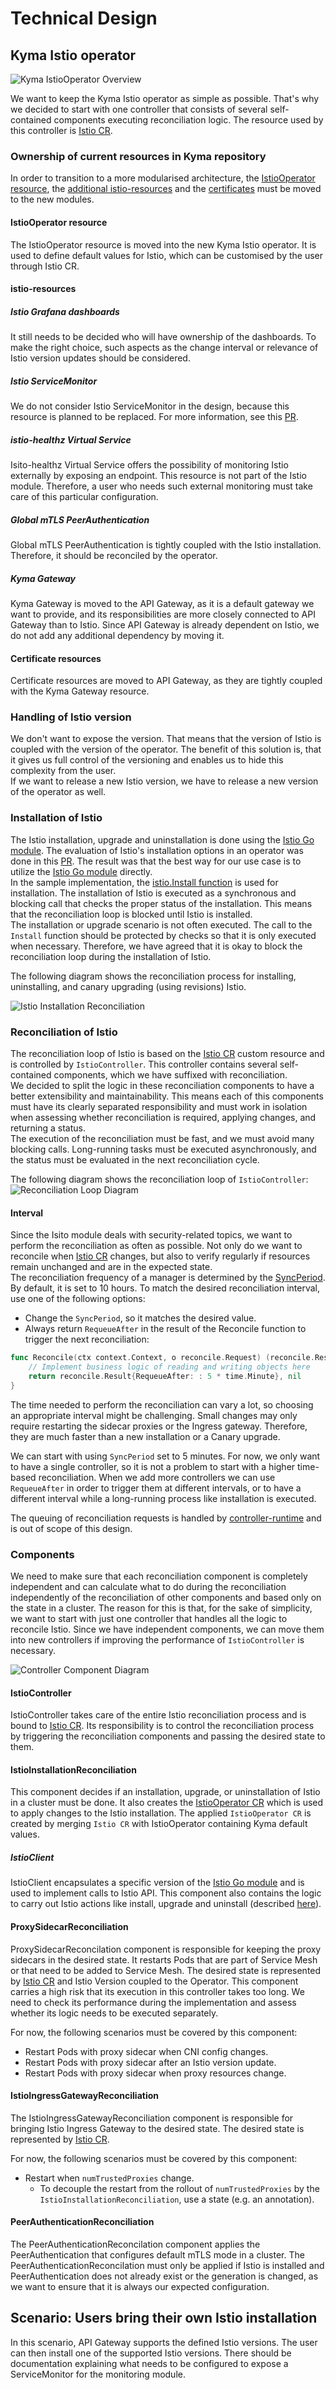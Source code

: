 # Technical Design

## Kyma Istio operator

![Kyma IstioOperator Overview](./istio-operator-overview.svg)

We want to keep the Kyma Istio operator as simple as possible. That's why we decided to start with one controller that consists of several self-contained components
executing reconciliation logic. The resource used by this controller is [Istio CR](https://github.com/kyma-project/istio/blob/main/docs/xff-proposal.md).

### Ownership of current resources in Kyma repository

In order to transition to a more modularised architecture, the [IstioOperator resource](https://github.com/kyma-project/kyma/tree/main/resources/istio), 
the [additional istio-resources](https://github.com/kyma-project/kyma/tree/main/resources/istio-resources) and 
the [certificates](https://github.com/kyma-project/kyma/tree/main/resources/certificates) must be moved to the new modules.

#### IstioOperator resource
The IstioOperator resource is moved into the new Kyma Istio operator. It is used to define default values for Istio, which can be customised by the user through Istio CR. 

#### istio-resources

##### Istio Grafana dashboards
It still needs to be decided who will have ownership of the dashboards. To make the right choice, such aspects as the change interval or relevance of Istio version updates should be considered.

##### Istio ServiceMonitor
We do not consider Istio ServiceMonitor in the design, because this resource is planned to be replaced. 
For more information, see this [PR](https://github.com/kyma-project/kyma/pull/16247).

##### istio-healthz Virtual Service
Isito-healthz Virtual Service offers the possibility of monitoring Istio externally by exposing an endpoint. This resource is not part of the Istio module.
Therefore, a user who needs such external monitoring must take care of this particular configuration.

##### Global mTLS PeerAuthentication
Global mTLS PeerAuthentication is tightly coupled with the Istio installation. Therefore, it should be reconciled by the operator.

##### Kyma Gateway
Kyma Gateway is moved to the API Gateway, as it is a default gateway we want to provide, and its responsibilities are more closely connected
to API Gateway than to Istio. Since API Gateway is already dependent on Istio, we do not add any additional dependency by moving it. 

#### Certificate resources
Certificate resources are moved to API Gateway, as they are tightly coupled with the Kyma Gateway resource.

### Handling of Istio version
We don't want to expose the version. That means that the version of Istio is coupled with the version of the operator. The benefit of this solution is,
that it gives us full control of the versioning and enables us to hide this complexity from the user.  
If we want to release a new Istio version, we have to release a new version of the operator as well.

### Installation of Istio
The Istio installation, upgrade and uninstallation is done using the [Istio Go module](https://github.com/istio/istio).
The evaluation of Istio's installation options in an operator was done in this [PR](https://github.tools.sap/xf-goat/kyma-istio-operator). The result was that the best way for our use case is to utilize the
[Istio Go module](https://github.com/istio/istio) directly.  
In the sample implementation, the [istio.Install function](https://github.tools.sap/xf-goat/kyma-istio-operator/blob/ec0f99786408407b4a6d8b79abe3af6c389cd35d/controllers/servicemesh_controller.go#L73) is used for installation.
The installation of Istio is executed as a synchronous and blocking call that checks the proper status of the installation. This means that the reconciliation loop is blocked until Istio is installed.  
The installation or upgrade scenario is not often executed. The call to the `Install` function should be protected by checks so that it is only executed when necessary.
Therefore, we have agreed that it is okay to block the reconciliation loop during the installation of Istio.
 
The following diagram shows the reconciliation process for installing, uninstalling, and canary upgrading (using revisions) Istio.

![Istio Installation Reconciliation](./istio-installation-reconciliation.svg)

### Reconciliation of Istio
The reconciliation loop of Istio is based on the [Istio CR](https://github.com/kyma-project/istio/blob/main/docs/xff-proposal.md) custom resource and is controlled by `IstioController`. This controller contains several self-contained components, which we have suffixed with reconciliation.   
We decided to split the logic in these reconciliation components to have a better extensibility and maintainability. This means each of this components must have its clearly separated responsibility
and must work in isolation when assessing whether reconciliation is required, applying changes, and returning a status.  
The execution of the reconciliation must be fast, and we must avoid many blocking calls. Long-running tasks must be executed asynchronously, and the status must be evaluated in the next reconciliation cycle.

 The following diagram shows the reconciliation loop of `IstioController`:
![Reconciliation Loop Diagram](./istio-controller-reconciliation-loop.svg)

#### Interval

Since the Isito module deals with security-related topics, we want to perform the reconciliation as often as possible.
Not only do we want to reconcile when [Istio CR](https://github.com/kyma-project/istio/blob/main/docs/xff-proposal.md) changes, but also to verify regularly if resources remain unchanged and are in the expected state.  
The reconciliation frequency of a manager is determined by the [SyncPeriod](https://pkg.go.dev/sigs.k8s.io/controller-runtime/pkg/manager#Options). By default, it is set to 10 hours.
To match the desired reconciliation interval, use one of the following options:
- Change the `SyncPeriod`, so it matches the desired value.
- Always return `RequeueAfter` in the result of the Reconcile function to trigger the next reconciliation:
```go
func Reconcile(ctx context.Context, o reconcile.Request) (reconcile.Result, error) {
	// Implement business logic of reading and writing objects here
	return reconcile.Result{RequeueAfter: : 5 * time.Minute}, nil
}
```

The time needed to perform the reconciliation can vary a lot, so choosing an appropriate interval might be challenging. Small changes may only require
restarting the sidecar proxies or the Ingress gateway. Therefore, they are much faster than a new installation or a Canary upgrade.

We can start with using `SyncPeriod` set to 5 minutes. For now, we only want to have a single controller, so it is not a problem to start with a higher time-based reconciliation. When we add more controllers we can use `RequeueAfter`
in order to trigger them at different intervals, or to have a different interval while a long-running process like installation is executed.

The queuing of reconciliation requests is handled by [controller-runtime](https://pkg.go.dev/sigs.k8s.io/controller-runtime) and is out of scope of this design.

### Components
We need to make sure that each reconciliation component is completely independent and can calculate what to do during the reconciliation independently of the reconciliation of other components and based only on the state in a cluster.
The reason for this is that, for the sake of simplicity, we want to start with just one controller that handles all the logic to reconcile Istio. Since we have independent components, we can move them into new controllers if 
improving the performance of `IstioController` is necessary.

![Controller Component Diagram](./controller-component-diagram.svg)

#### IstioController
IstioController takes care of the entire Istio reconciliation process and is bound to [Istio CR](https://github.com/kyma-project/istio/blob/main/docs/xff-proposal.md).
Its responsibility is to control the reconciliation process by triggering the reconciliation components and passing the desired state to them.

#### IstioInstallationReconciliation
This component decides if an installation, upgrade, or uninstallation of Istio in a cluster must be done. It also creates the [IstioOperator CR](https://istio.io/latest/docs/reference/config/istio.operator.v1alpha1/)
which is used to apply changes to the Istio installation. The applied `IstioOperator CR` is created by merging `Istio CR` with IstioOperator containing Kyma default values.

##### IstioClient
IstioClient encapsulates a specific version of the [Istio Go module](https://github.com/istio/istio) and is used to implement calls to Istio API.
This component also contains the logic to carry out Istio actions like install, upgrade and uninstall (described [here](#installation-of-istio)).

#### ProxySidecarReconciliation
ProxySidecarReconcilation component is responsible for keeping the proxy sidecars in the desired state. It restarts Pods that are part of Service Mesh or 
that need to be added to Service Mesh.
The desired state is represented by [Istio CR](https://github.com/kyma-project/istio/blob/main/docs/xff-proposal.md) and Istio Version coupled to the Operator.
This component carries a high risk that its execution in this controller takes too long. We need to check its performance during the implementation 
and assess whether its logic needs to be executed separately.

For now, the following scenarios must be covered by this component:
- Restart Pods with proxy sidecar when CNI config changes.
- Restart Pods with proxy sidecar after an Istio version update.
- Restart Pods with proxy sidecar when proxy resources change.

#### IstioIngressGatewayReconciliation
The IstioIngressGatewayReconciliation component is responsible for bringing Istio Ingress Gateway to the desired state.
The desired state is represented by [Istio CR](https://github.com/kyma-project/istio/blob/main/docs/xff-proposal.md).

For now, the following scenarios must be covered by this component:
- Restart when `numTrustedProxies` change.
  - To decouple the restart from the rollout of `numTrustedProxies` by the `IstioInstallationReconciliation`, use a state (e.g. an annotation).

#### PeerAuthenticationReconciliation
The PeerAuthenticationReconcilation component applies the PeerAuthentication that configures default mTLS mode in a cluster.
The PeerAuthenticationReconcilation must only be applied if Istio is installed and PeerAuthentication does not already exist or the generation is changed, as we want to ensure that it is always our expected configuration.


## Scenario: Users bring their own Istio installation
In this scenario, API Gateway supports the defined Istio versions. The user can then install one of the supported Istio versions.
There should be documentation explaining what needs to be configured to expose a ServiceMonitor for the monitoring module.